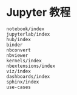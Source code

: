 # Jupyter 教程

```{toctree}
notebook/index
jupyterlab/index
hub/index
binder
nbconvert
nbviewer
kernels/index
nbextensions/index
viz/index
dashboards/index
sphinx/index
use-cases
```
